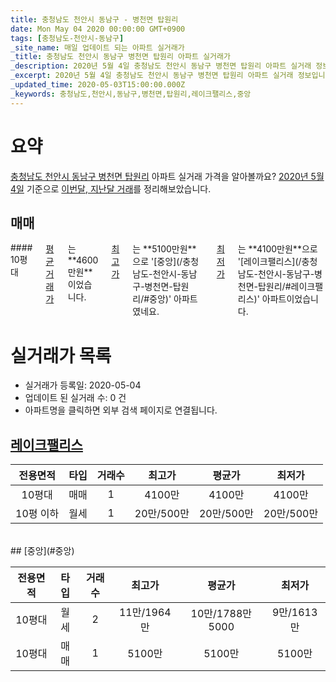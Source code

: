 ```yaml
---
title: 충청남도 천안시 동남구 - 병천면 탑원리
date: Mon May 04 2020 00:00:00 GMT+0900
tags: [충청남도-천안시-동남구]
_site_name: 매일 업데이트 되는 아파트 실거래가
_title: 충청남도 천안시 동남구 병천면 탑원리 아파트 실거래가
_description: 2020년 5월 4일 충청남도 천안시 동남구 병천면 탑원리 아파트 실거래 정보입니다. 2건 아파트 정보가 있습니다.
_excerpt: 2020년 5월 4일 충청남도 천안시 동남구 병천면 탑원리 아파트 실거래 정보입니다. 2건 아파트 정보가 있습니다.
_updated_time: 2020-05-03T15:00:00.000Z
_keywords: 충청남도,천안시,동남구,병천면,탑원리,레이크팰리스,중앙
---
```





# 요약
<ins>충청남도 천안시 동남구 병천면 탑원리</ins> 아파트 실거래 가격을 알아볼까요? <ins>2020년 5월 4일</ins> 기준으로 <ins>이번달, 지난달 거래</ins>를 정리해보았습니다.

## 매매
<div class="container">
<div class="twelve columns" markdown="1">
#### 10평대
<ins>평균 거래가</ins>는 **4600만원**이었습니다. <ins>최고가</ins>는 **5100만원**으로 '[중앙](/충청남도-천안시-동남구-병천면-탑원리/#중앙)' 아파트였네요. <ins>최저가</ins>는 **4100만원**으로 '[레이크팰리스](/충청남도-천안시-동남구-병천면-탑원리/#레이크팰리스)' 아파트이었습니다.
</div>
</div>



# 실거래가 목록
- 실거래가 등록일: 2020-05-04
- 업데이트 된 실거래 수: 0 건
- 아파트명을 클릭하면 외부 검색 페이지로 연결됩니다.

## [레이크팰리스](#레이크팰리스)

|전용면적|타입|거래수|최고가|평균가|최저가|
|:---:|:---:|:---:|:---:|:---:|:---:|
|10평대|<span class="deal-type-1">매매</span>|1|4100만|4100만|4100만|
|10평 이하|<span class="deal-type-3">월세</span>|1|20만/500만|20만/500만|20만/500만|

<br/>
## [중앙](#중앙)

|전용면적|타입|거래수|최고가|평균가|최저가|
|:---:|:---:|:---:|:---:|:---:|:---:|
|10평대|<span class="deal-type-3">월세</span>|2|11만/1964만|10만/1788만5000|9만/1613만|
|10평대|<span class="deal-type-1">매매</span>|1|5100만|5100만|5100만|

<br/>



